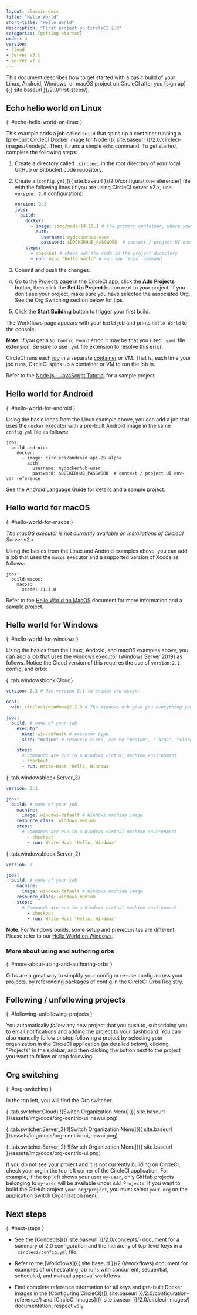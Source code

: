 ```yaml
---
layout: classic-docs
title: "Hello World"
short-title: "Hello World"
description: "First project on CircleCI 2.0"
categories: [getting-started]
order: 4
version:
- Cloud
- Server v3.x
- Server v2.x
---
```


This document describes how to get started with a basic build of your Linux, Android, Windows, or macOS project on CircleCI after you [sign up]({{ site.baseurl }}/2.0/first-steps/).

## Echo hello world on Linux
{: #echo-hello-world-on-linux }

This example adds a job called `build` that spins up a container running a [pre-built CircleCI Docker image for Node]({{ site.baseurl }}/2.0/circleci-images/#nodejs). Then, it runs a simple `echo` command. To get started, complete the following steps:

1. Create a directory called `.circleci` in the root directory of your local GitHub or Bitbucket code repository.

1. Create a [`config.yml`]({{ site.baseurl }}/2.0/configuration-reference/) file with the following lines (if you are using CircleCI server v2.x, use `version: 2.0` configuration):
   ```yaml
   version: 2.1
   jobs:
     build:
       docker:
         - image: cimg/node:14.10.1 # the primary container, where your job's commands are run
           auth:
             username: mydockerhub-user
             password: $DOCKERHUB_PASSWORD  # context / project UI env-var reference
       steps:
         - checkout # check out the code in the project directory
         - run: echo "hello world" # run the `echo` command
   ```

2. Commit and push the changes.

3. Go to the Projects page in the CircleCI app, click the **Add Projects** button, then click
the **Set Up Project** button next to your project. If you don't see your project, make sure you have selected the associated Org. See the Org Switching section below for tips.

1. Click the **Start Building** button to trigger your first build.

The Workflows page appears with your `build` job and prints `Hello World` to the console.

**Note:** If you get a `No Config Found` error, it may be that you used `.yaml` file extension. Be sure to use `.yml` file extension to resolve this error.

CircleCI runs each [job]({{site.baseurl}}/2.0/glossary/#job) in a separate [container]({{site.baseurl}}/2.0/glossary/#container) or VM. That is, each time your job runs, CircleCI spins up a container or VM to run the job in.

Refer to the [Node.js - JavaScript Tutorial]({{site.baseurl}}/2.0/language-javascript/) for a sample project.

## Hello world for Android
{: #hello-world-for-android }

Using the basic ideas from the Linux example above, you can add a job that uses the `docker` executor with a pre-built Android image in the same `config.yml` file as follows:

```
jobs:
  build-android:
    docker:
      - image: circleci/android:api-25-alpha
        auth:
          username: mydockerhub-user
          password: $DOCKERHUB_PASSWORD  # context / project UI env-var reference
```

See the [Android Language Guide]({{site.baseurl}}/2.0/language-android/) for details and a sample project.

## Hello world for macOS
{: #hello-world-for-macos }

_The macOS executor is not currently available on installations of CircleCI Server v2.x_

Using the basics from the Linux and Android examples above, you can add a job that uses the `macos` executor and a supported version of Xcode as follows:

```
jobs:
  build-macos:
    macos:
      xcode: 11.3.0
```

Refer to the [Hello World on MacOS]({{site.baseurl}}/2.0/hello-world-macos) document for more information and a sample project.

## Hello world for Windows
{: #hello-world-for-windows }

Using the basics from the Linux, Android, and macOS examples above, you can add a job that uses the windows executor (Windows Server 2019) as follows. Notice the Cloud version of this requires the use of `version:2.1` config, and orbs:

{:.tab.windowsblock.Cloud}
```yaml
version: 2.1 # Use version 2.1 to enable orb usage.

orbs:
  win: circleci/windows@2.2.0 # The Windows orb give you everything you need to start using the Windows executor.

jobs:
  build: # name of your job
    executor:
      name: win/default # executor type
      size: "medium" # resource class, can be "medium", "large", "xlarge", "2xlarge", defaults to "medium" if not specified

    steps:
      # Commands are run in a Windows virtual machine environment
      - checkout
      - run: Write-Host 'Hello, Windows'
```

{:.tab.windowsblock.Server_3}
```yaml
version: 2.1

jobs:
  build: # name of your job
    machine:
      image: windows-default # Windows machine image
    resource_class: windows.medium
    steps:
      # Commands are run in a Windows virtual machine environment
        - checkout
        - run: Write-Host 'Hello, Windows'
```

{:.tab.windowsblock.Server_2}
```yaml
version: 2

jobs:
  build: # name of your job
    machine:
      image: windows-default # Windows machine image
    resource_class: windows.medium
    steps:
      # Commands are run in a Windows virtual machine environment
        - checkout
        - run: Write-Host 'Hello, Windows'
```

**Note**: For Windows builds, some setup and prerequisites are different. Please refer to our [Hello World on Windows]({{site.baseurl}}/2.0/hello-world-windows).

### More about using and authoring orbs
{: #more-about-using-and-authoring-orbs }

Orbs are a great way to simplify your config or re-use config across your projects, by referencing packages of config in the [CircleCI Orbs Registry](https://circleci.com/developer/orbs).

## Following / unfollowing projects
{: #following-unfollowing-projects }

You automatically *follow* any new project that you push to, subscribing you to email notifications and adding the project to your dashboard. You can also manually follow or stop following a project by selecting your organization in the CircleCI application (as detailed below), clicking "Projects" in the sidebar, and then clicking the button next to the project you want to follow or stop following.

## Org switching
{: #org-switching }

In the top left, you will find the Org switcher.


{:.tab.switcher.Cloud}
![Switch Organization Menu]({{ site.baseurl }}/assets/img/docs/org-centric-ui_newui.png)

{:.tab.switcher.Server_3}
![Switch Organization Menu]({{ site.baseurl }}/assets/img/docs/org-centric-ui_newui.png)

{:.tab.switcher.Server_2}
![Switch Organization Menu]({{ site.baseurl }}/assets/img/docs/org-centric-ui.png)

If you do not see your project and it is not currently building on CircleCI, check your org in the top left corner of the CircleCI application.  For example, if the top left shows your user `my-user`, only GitHub projects belonging to `my-user` will be available under `Add Projects`.  If you want to build the GitHub project `your-org/project`, you must select `your-org` on the application Switch Organization menu.

## Next steps
{: #next-steps }

- See the [Concepts]({{ site.baseurl }}/2.0/concepts/) document for a summary of 2.0 configuration and the hierarchy of top-level keys in a `.circleci/config.yml` file.

- Refer to the [Workflows]({{ site.baseurl }}/2.0/workflows) document for examples of orchestrating job runs with concurrent, sequential, scheduled, and manual approval workflows.

- Find complete reference information for all keys and pre-built Docker images in the [Configuring CircleCI]({{ site.baseurl }}/2.0/configuration-reference/) and [CircleCI Images]({{ site.baseurl }}/2.0/circleci-images/) documentation, respectively.

